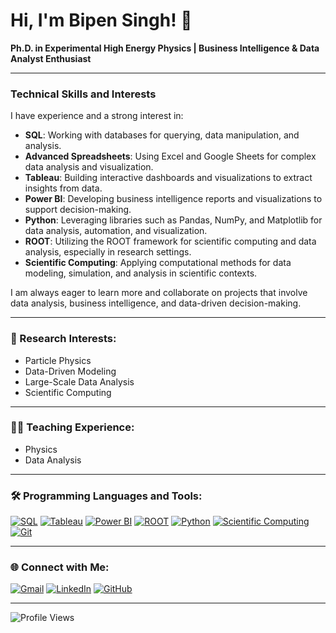 # Hi, I'm Bipen Singh! 👋

  **Ph.D. in Experimental High Energy Physics | Business Intelligence & Data Analyst Enthusiast**

---

### Technical Skills and Interests

I have experience and a strong interest in:

- **SQL**: Working with databases for querying, data manipulation, and analysis.
- **Advanced Spreadsheets**: Using Excel and Google Sheets for complex data analysis and visualization.
- **Tableau**: Building interactive dashboards and visualizations to extract insights from data.
- **Power BI**: Developing business intelligence reports and visualizations to support decision-making.
- **Python**: Leveraging libraries such as Pandas, NumPy, and Matplotlib for data analysis, automation, and visualization.
- **ROOT**: Utilizing the ROOT framework for scientific computing and data analysis, especially in research settings.
- **Scientific Computing**: Applying computational methods for data modeling, simulation, and analysis in scientific contexts.

I am always eager to learn more and collaborate on projects that involve data analysis, business intelligence, and data-driven decision-making.

---

### 🔬 Research Interests:
- Particle Physics
- Data-Driven Modeling
- Large-Scale Data Analysis
- Scientific Computing

---

### 👨‍🏫 Teaching Experience:
- Physics
- Data Analysis

---

### 🛠 Programming Languages and Tools:
[![SQL](https://img.shields.io/badge/-SQL-4479A1?style=flat&logo=mysql&logoColor=white)](https://www.mysql.com/)
[![Tableau](https://img.shields.io/badge/-Tableau-E97627?style=flat&logo=tableau&logoColor=white)](https://www.tableau.com/)
[![Power BI](https://img.shields.io/badge/-Power%20BI-F2C811?style=flat&logo=power-bi&logoColor=white)](https://powerbi.microsoft.com/)
[![ROOT](https://img.shields.io/badge/-ROOT-000000?style=flat&logo=root&logoColor=white)](https://root.cern/)
[![Python](https://img.shields.io/badge/-Python-3776AB?style=flat&logo=python&logoColor=white)](https://www.python.org/)
[![Scientific Computing](https://img.shields.io/badge/-Scientific%20Computing-4CAF50?style=flat&logo=scipy&logoColor=white)](https://www.scipy.org/)
[![Git](https://img.shields.io/badge/-Git-F05032?style=flat&logo=git&logoColor=white)](https://git-scm.com/)

---

### 🌐 Connect with Me:
[![Gmail](https://img.shields.io/badge/-Gmail-D14836?style=flat&logo=gmail&logoColor=white)](mailto:bipenkotwal121988@gmail.com)
[![LinkedIn](https://img.shields.io/badge/-LinkedIn-blue?style=flat&logo=linkedin&logoColor=white)](https://www.linkedin.com/in/dr-bipen-singh-275457114)
[![GitHub](https://img.shields.io/badge/-GitHub-181717?style=flat&logo=github&logoColor=white)](https://github.com/bskotwal123)

---

![Profile Views](https://komarev.com/ghpvc/?username=bskotwal123&color=blue)

